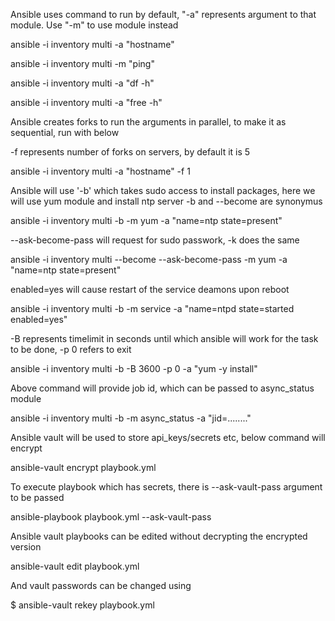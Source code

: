 Ansible uses command to run by default, "-a" represents argument to that module.
Use "-m" to use module instead

ansible -i inventory multi -a "hostname"

ansible -i inventory multi -m "ping"

ansible -i inventory multi -a "df -h"

ansible -i inventory multi -a "free -h"

Ansible creates forks to run the arguments in parallel, to make it as sequential, run with below

-f represents number of forks on servers, by default it is 5

ansible -i inventory multi -a "hostname" -f 1

Ansible will use '-b' which takes sudo access to install packages, here we will use yum module and install ntp server
-b and --become are synonymus

ansible -i inventory multi -b -m yum -a "name=ntp state=present"

--ask-become-pass will request for sudo passwork, -k does the same

ansible -i inventory multi --become --ask-become-pass -m yum -a "name=ntp state=present"

enabled=yes will cause restart of the service deamons upon reboot

ansible -i inventory multi -b -m service -a "name=ntpd state=started enabled=yes"

-B represents timelimit in seconds until which ansible will work for the task to be done, -p 0 refers to exit

ansible -i inventory multi -b -B 3600 -p 0 -a "yum -y install"

Above command will provide job id, which can be passed to async_status module

ansible -i inventory multi -b -m async_status -a "jid=........"

Ansible vault will be used to store api_keys/secrets etc, below command will encrypt

ansible-vault encrypt playbook.yml

To execute playbook which has secrets, there is --ask-vault-pass argument to be passed

ansible-playbook playbook.yml --ask-vault-pass

Ansible vault playbooks can be edited without decrypting the encrypted version

ansible-vault edit playbook.yml

And vault passwords can be changed using

$ ansible-vault rekey playbook.yml